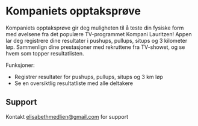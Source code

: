 # Kompaniets opptaksprøve
Kompaniets opptaksprøve gir deg muligheten til å teste din fysiske form med øvelsene fra det populære TV-programmet Kompani Lauritzen! Appen lar deg registrere dine resultater i pushups, pullups, situps og 3 kilometer løp. Sammenlign dine prestasjoner med rekruttene fra TV-showet, og se hvem som topper resultatlisten.

Funksjoner:

- Registrer resultater for pushups, pullups, situps og 3 km løp
- Se en oversiktlig resultatliste med alle deltakere

## Support
Kontakt elisabethmedlien@gmail.com for support
